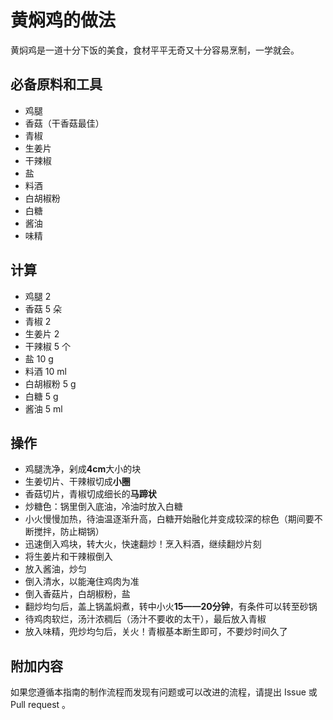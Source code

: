 # 黄焖鸡的做法

黄焖鸡是一道十分下饭的美食，食材平平无奇又十分容易烹制，一学就会。

## 必备原料和工具

- 鸡腿
- 香菇（干香菇最佳）
- 青椒
- 生姜片
- 干辣椒
- 盐
- 料酒
- 白胡椒粉
- 白糖
- 酱油
- 味精

## 计算

- 鸡腿 2
- 香菇 5 朵
- 青椒 2
- 生姜片 2 
- 干辣椒 5 个
- 盐 10 g
- 料酒 10 ml
- 白胡椒粉 5 g
- 白糖 5 g
- 酱油 5 ml

## 操作

- 鸡腿洗净，剁成**4cm**大小的块
- 生姜切片、干辣椒切成**小圈**
- 香菇切片，青椒切成细长的**马蹄状**
- 炒糖色：锅里倒入底油，冷油时放入白糖
- 小火慢慢加热，待油温逐渐升高，白糖开始融化并变成较深的棕色（期间要不断搅拌，防止糊锅）
- 迅速倒入鸡块，转大火，快速翻炒！烹入料酒，继续翻炒片刻
- 将生姜片和干辣椒倒入
- 放入酱油，炒匀
- 倒入清水，以能淹住鸡肉为准
- 倒入香菇片，白胡椒粉，盐
- 翻炒均匀后，盖上锅盖焖煮，转中小火**15——20分钟**，有条件可以转至砂锅
- 待鸡肉软烂，汤汁浓稠后（汤汁不要收的太干），最后放入青椒
- 放入味精，兜炒均匀后，关火！青椒基本断生即可，不要炒时间久了

## 附加内容

如果您遵循本指南的制作流程而发现有问题或可以改进的流程，请提出 Issue 或 Pull request 。
